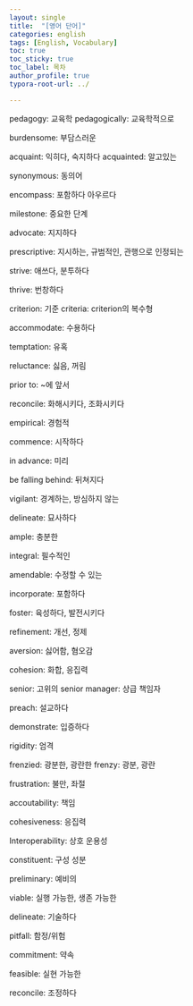 ```yaml
---
layout: single
title:  "[영어 단어]"
categories: english
tags: [English, Vocabulary]
toc: true
toc_sticky: true
toc_label: 목차
author_profile: true
typora-root-url: ../

---
```


pedagogy: 교육학
pedagogically: 교육학적으로

burdensome: 부담스러운

acquaint: 익히다, 숙지하다
acquainted: 알고있는

synonymous: 동의어

encompass: 포함하다 아우르다

milestone: 중요한 단계

advocate: 지지하다

prescriptive: 지시하는, 규범적인, 관행으로 인정되는

strive: 애쓰다, 분투하다

thrive: 번창하다

criterion: 기준
criteria: criterion의 복수형

accommodate: 수용하다

temptation: 유혹

reluctance: 싫음, 꺼림

prior to: ~에 앞서

reconcile: 화해시키다, 조화시키다

empirical: 경험적

commence: 시작하다

in advance: 미리

be falling behind: 뒤쳐지다

vigilant: 경계하는, 방심하지 않는

delineate: 묘사하다

ample: 충분한

integral: 필수적인

amendable: 수정할 수 있는

incorporate: 포함하다  

foster: 육성하다, 발전시키다  

refinement: 개선, 정제  

aversion: 싫어함, 혐오감  

cohesion: 화합, 응집력











senior: 고위의
senior manager: 상급 책임자

preach: 설교하다

demonstrate: 입증하다

rigidity: 엄격

frenzied: 광분한, 광란한
frenzy: 광분, 광란

frustration: 불만, 좌절

accoutability: 책임

cohesiveness: 응집력

Interoperability: 상호 운용성

constituent: 구성 성분

preliminary: 예비의

viable: 실행 가능한, 생존 가능한

delineate: 기술하다

pitfall: 함정/위험

commitment: 약속

feasible: 실현 가능한

reconcile: 조정하다
